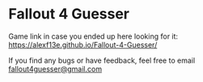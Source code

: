 # Fallout 4 Guesser

Game link in case you ended up here looking for it: https://alexf13e.github.io/Fallout-4-Guesser/

If you find any bugs or have feedback, feel free to email fallout4guesser@gmail.com